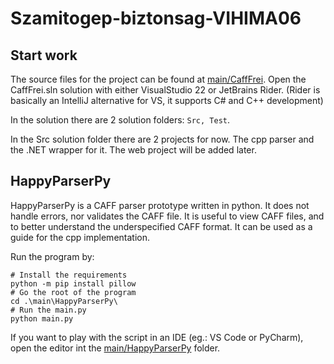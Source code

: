# Szamitogep-biztonsag-VIHIMA06

## Start work

The source files for the project can be found at [main/CaffFrei](main/CaffFrei). Open the CaffFrei.sln solution with either VisualStudio 22 or JetBrains Rider. (Rider is basically an IntelliJ alternative for VS, it supports C# and C++ development)

In the solution there are 2 solution folders: `Src, Test`.

In the Src solution folder there are 2 projects for now. The cpp parser and the .NET wrapper for it. The web project will be added later.

## HappyParserPy

HappyParserPy is a CAFF parser prototype written in python. It does not handle errors, nor validates the CAFF file. It is useful to view CAFF files, and to better understand the underspecified CAFF format. It can be used as a guide for the cpp implementation.

Run the program by:

```PS
# Install the requirements
python -m pip install pillow
# Go the root of the program
cd .\main\HappyParserPy\
# Run the main.py
python main.py
```

If you want to play with the script in an IDE (eg.: VS Code or PyCharm), open the editor int the [main/HappyParserPy](main/HappyParserPy) folder.
